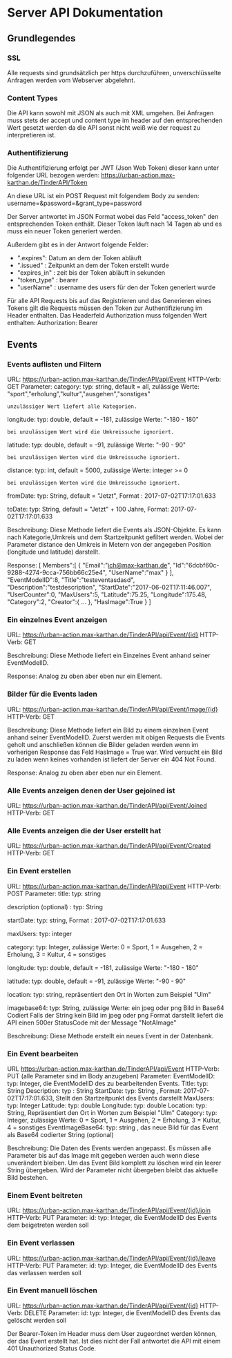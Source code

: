 # Server API Dokumentation
## Grundlegendes
### SSL
Alle requests sind grundsätzlich per https durchzuführen, unverschlüsselte Anfragen werden vom Webserver abgelehnt.

### Content Types
Die API kann sowohl mit JSON als auch mit XML umgehen. Bei Anfragen muss stets der accept und content type im header auf den entsprechenden Wert gesetzt werden da die API sonst nicht weiß wie der request zu interpretieren ist.

### Authentifizierung
Die Authentifizierung erfolgt per JWT (Json Web Token) dieser kann unter folgender URL bezogen werden:
https://urban-action.max-karthan.de/TinderAPI/Token

An diese URL ist ein POST Request mit folgendem Body zu senden:
  username=<username>&password=<password>&grant_type=password

Der Server antwortet im JSON Format wobei das Feld "access_token" den entsprechenden Token enthält.
Dieser Token läuft nach 14 Tagen ab und es muss ein neuer Token generiert werden.

Außerdem gibt es in der Antwort folgende Felder:
 - ".expires": Datum an dem der Token abläuft
 - ".issued" : Zeitpunkt an dem der Token erstellt wurde
 - "expires_in" :  zeit bis der Token abläuft in sekunden
 - "token_type" : bearer
 - "userName" : username des users für den der Token generiert wurde

Für alle API Requests bis auf das Registrieren und das Generieren eines Tokens gilt die Requests müssen den Token zur Authentifizierung im Header enthalten.
Das Headerfeld Authorization muss folgenden Wert enthalten:
 Authorization: Bearer <token>

## Events
### Events auflisten und Filtern
URL: https://urban-action.max-karthan.de/TinderAPI/api/Event
HTTP-Verb: GET
Parameter:
  category:
    typ: string, default = all, zulässige Werte: "sport","erholung","kultur","ausgehen","sonstiges"

    unzulässiger Wert liefert alle Kategorien.

  longitude:
    typ: double, default = -181, zulässige Werte: "-180 - 180"

    bei unzulässigem Wert wird die Umkreissuche ignoriert.
  latitude:
    typ: double, default = -91, zulässige Werte: "-90 - 90"

    bei unzulässigen Werten wird die Umkreissuche ignoriert.

  distance:
   typ: int, default = 5000, zulässige Werte: integer >= 0

    bei unzulässigen Werten wird die Umkreissuche ignoriert.

  fromDate:
    typ: String, default = "Jetzt", Format : 2017-07-02T17:17:01.633

  toDate:
    typ: String, default = "Jetzt" + 100 Jahre, Format: 2017-07-02T17:17:01.633

Beschreibung:
Diese Methode liefert die Events als JSON-Objekte. Es kann nach Kategorie,Umkreis und dem Startzeitpunkt gefiltert werden.
Wobei der Parameter distance den Umkreis in Metern von der angegeben Position (longitude und latitude) darstellt.

Response:
  [
    Members":[
      {
        "Email":"ich@max-karthan.de",
        "Id":"6dcbf60c-9288-4274-9cca-756bb66c25e4",
        "UserName":"max"
      }
    ],
    "EventModelID":8,
    "Title":"testeventasdasd",
    "Description":"testdescription",
    "StartDate":"2017-06-02T17:11:46.007",
    "UserCounter":0,
    "MaxUsers":5,
    "Latitude":75.25,
    "Longitude":175.48,
    "Category":2,
    "Creator":{
      ...
    },
    "HasImage":True
    }
  ]

### Ein einzelnes Event anzeigen
URL: https://urban-action.max-karthan.de/TinderAPI/api/Event/{id}
HTTP-Verb: GET  

Beschreibung:
  Diese Methode liefert ein Einzelnes Event anhand seiner EventModelID.

Response:
 Analog zu oben aber eben nur ein Element.

### Bilder für die Events laden
URL: https://urban-action.max-karthan.de/TinderAPI/api/Event/Image/{id}
HTTP-Verb: GET  

Beschreibung:
  Diese Methode liefert ein Bild zu einem einzelnen Event anhand seiner EventModelID.
  Zuerst werden mit obigen Requests die Events geholt und anschließen können die Bilder geladen werden wenn im vorherigen Response das Feld HasImage = True war.
  Wird versucht ein Bild zu laden wenn keines vorhanden ist liefert der Server ein 404 Not Found.

Response:
 Analog zu oben aber eben nur ein Element.

### Alle Events anzeigen denen der User gejoined ist
URL: https://urban-action.max-karthan.de/TinderAPI/api/Event/Joined
HTTP-Verb: GET

### Alle Events anzeigen die der User erstellt hat
URL: https://urban-action.max-karthan.de/TinderAPI/api/Event/Created
HTTP-Verb: GET

### Ein Event erstellen
URL: https://urban-action.max-karthan.de/TinderAPI/api/Event
HTTP-Verb: POST
Parameter:
  title:
    typ: string

  description (optional) :
    typ: String

  startDate:
    typ: string, Format : 2017-07-02T17:17:01.633

  maxUsers:
    typ: integer

  category:
    typ: Integer, zulässige Werte: 0 = Sport, 1 = Ausgehen, 2 = Erholung, 3 = Kultur, 4 = sonstiges

  longitude:
    typ: double, default = -181, zulässige Werte: "-180 - 180"

  latitude:
    typ: double, default = -91, zulässige Werte: "-90 - 90"

  location:
    typ: string, repräsentiert den Ort in Worten zum Beispiel "Ulm"

  imagebase64:
    typ: String, zulässige Werte: ein jpeg oder png Bild in Base64 Codiert
    Falls der String kein Bild im jpeg oder png Format darstellt liefert die API einen 500er StatusCode mit der Message "NotAImage"

Beschreibung:
Diese Methode erstellt ein neues Event in der Datenbank.

### Ein Event bearbeiten
URL https://urban-action.max-karthan.de/TinderAPI/api/Event
HTTP-Verb: PUT (alle Parameter sind im Body anzugeben)
Parameter:
  EventModelID:
    typ: Integer, die EventModelID des zu bearbeitenden Events.
  Title:
    typ: String
  Description:
    typ : String
  StartDate:
    typ: String , Format: 2017-07-02T17:17:01.633, Stellt den Startzeitpunkt des Events darstellt
  MaxUsers:
    typ: Integer
  Latitude:
    typ: double
  Longitude:
    typ: double
  Location:
    typ: String, Repräsentiert den Ort in Worten zum Beispiel "Ulm"
  Category:
    typ: Integer, zulässige Werte: 0 = Sport, 1 = Ausgehen, 2 = Erholung, 3 = Kultur, 4 = sonstiges
  EventImageBase64:
    typ: string , das neue Bild für das Event als Base64 codierter String (optional)

Beschreibung:
Die Daten des Events werden angepasst. Es müssen alle Parameter bis auf das Image mit gegeben werden auch wenn diese unverändert bleiben.
Um das Event Bild komplett zu löschen wird ein leerer String übergeben. Wird der Parameter nicht übergeben bleibt das aktuelle Bild bestehen.

### Einem Event beitreten
URL: https://urban-action.max-karthan.de/TinderAPI/api/Event/{id}/join
HTTP-Verb: PUT
Parameter:
  id:
    typ: Integer, die EventModelID des Events dem beigetreten werden soll

### Ein Event verlassen
URL: https://urban-action.max-karthan.de/TinderAPI/api/Event/{id}/leave
HTTP-Verb: PUT
Parameter:
  id:
    typ: Integer, die EventModelID des Events das verlassen werden soll

### Ein Event manuell löschen
URL: https://urban-action.max-karthan.de/TinderAPI/api/Event/{id}
HTTP-Verb: DELETE
Parameter:
  id:
    typ: Integer, die EventModelID des Events das gelöscht werden soll

Der Bearer-Token im Header muss dem User zugeordnet werden können, der das Event erstellt hat.
Ist dies nicht der Fall antwortet die API mit einem 401 Unauthorized Status Code.
